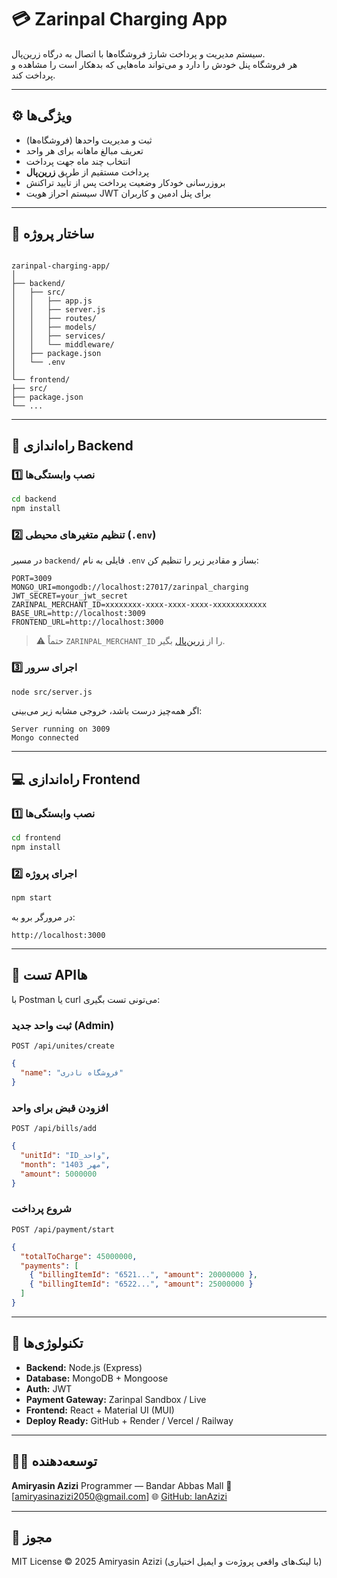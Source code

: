 
# 💳 Zarinpal Charging App

سیستم مدیریت و پرداخت شارژ فروشگاه‌ها با اتصال به درگاه زرین‌پال.  
هر فروشگاه پنل خودش را دارد و می‌تواند ماه‌هایی که بدهکار است را مشاهده و پرداخت کند.

---

## ⚙️ ویژگی‌ها
- ثبت و مدیریت واحدها (فروشگاه‌ها)
- تعریف مبالغ ماهانه برای هر واحد
- انتخاب چند ماه جهت پرداخت
- پرداخت مستقیم از طریق **زرین‌پال**
- بروزرسانی خودکار وضعیت پرداخت پس از تأیید تراکنش
- سیستم احراز هویت JWT برای پنل ادمین و کاربران

---

## 🧱 ساختار پروژه

```

zarinpal-charging-app/
│
├── backend/
│   ├── src/
│   │   ├── app.js
│   │   ├── server.js
│   │   ├── routes/
│   │   ├── models/
│   │   ├── services/
│   │   └── middleware/
│   ├── package.json
│   └── .env
│
└── frontend/
├── src/
├── package.json
└── ...

````

---

## 🚀 راه‌اندازی Backend

### 1️⃣ نصب وابستگی‌ها
```bash
cd backend
npm install
````

### 2️⃣ تنظیم متغیرهای محیطی (`.env`)

در مسیر `backend/` فایلی به نام `.env` بساز و مقادیر زیر را تنظیم کن:

```env
PORT=3009
MONGO_URI=mongodb://localhost:27017/zarinpal_charging
JWT_SECRET=your_jwt_secret
ZARINPAL_MERCHANT_ID=xxxxxxxx-xxxx-xxxx-xxxx-xxxxxxxxxxxx
BASE_URL=http://localhost:3009
FRONTEND_URL=http://localhost:3000
```

> ⚠️ حتماً `ZARINPAL_MERCHANT_ID` را از [زرین‌پال](https://www.zarinpal.com) بگیر.

### 3️⃣ اجرای سرور

```bash
node src/server.js
```

اگر همه‌چیز درست باشد، خروجی مشابه زیر می‌بینی:

```
Server running on 3009
Mongo connected
```

---

## 💻 راه‌اندازی Frontend

### 1️⃣ نصب وابستگی‌ها

```bash
cd frontend
npm install
```

### 2️⃣ اجرای پروژه

```bash
npm start
```

در مرورگر برو به:

```
http://localhost:3000
```

---

## 🔗 تست API‌ها

با Postman یا curl می‌تونی تست بگیری:

### ثبت واحد جدید (Admin)

`POST /api/unites/create`

```json
{
  "name": "فروشگاه نادری"
}
```

### افزودن قبض برای واحد

`POST /api/bills/add`

```json
{
  "unitId": "ID_واحد",
  "month": "مهر 1403",
  "amount": 5000000
}
```

### شروع پرداخت

`POST /api/payment/start`

```json
{
  "totalToCharge": 45000000,
  "payments": [
    { "billingItemId": "6521...", "amount": 20000000 },
    { "billingItemId": "6522...", "amount": 25000000 }
  ]
}
```

---

## 🧰 تکنولوژی‌ها

* **Backend:** Node.js (Express)
* **Database:** MongoDB + Mongoose
* **Auth:** JWT
* **Payment Gateway:** Zarinpal Sandbox / Live
* **Frontend:** React + Material UI (MUI)
* **Deploy Ready:** GitHub + Render / Vercel / Railway

---

## 🧑‍💻 توسعه‌دهنده

**Amiryasin Azizi**
Programmer — Bandar Abbas Mall
📧 [amiryasinazizi2050@gmail.com]
🌐 [GitHub: IanAzizi](https://github.com/IanAzizi)

---

## 📜 مجوز

MIT License © 2025 Amiryasin Azizi 
(با لینک‌های واقعی پروژه‌ت و ایمیل اختیاری)
```

